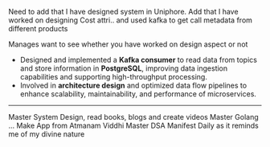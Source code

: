 Need to add that I have designed system in Uniphore.
Add that I have worked on designing Cost attri.. and used kafka to get call metadata from different products

Manages want to see whether you have worked on design aspect or not

- Designed and implemented a **Kafka consumer** to read data from topics and store information in **PostgreSQL**, improving data ingestion capabilities and supporting high-throughput processing.
- Involved in **architecture design** and optimized data flow pipelines to enhance scalability, maintainability, and performance of microservices.

---

Master System Design, read books, blogs and create videos
Master Golang ...
Make App from Atmanam Viddhi
Master DSA
Manifest Daily as it reminds me of my divine nature
